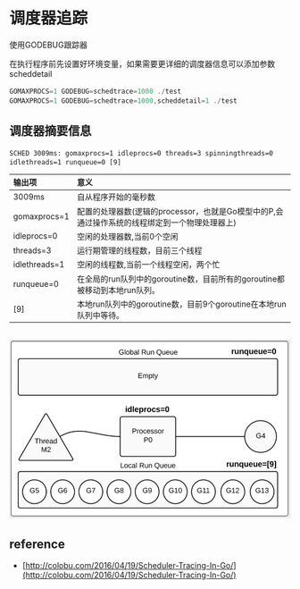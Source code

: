 # 调度器追踪

使用GODEBUG跟踪器

在执行程序前先设置好环境变量，如果需要更详细的调度器信息可以添加参数scheddetail

```go
GOMAXPROCS=1 GODEBUG=schedtrace=1000 ./test
GOMAXPROCS=1 GODEBUG=schedtrace=1000,scheddetail=1 ./test
```

## 调度器摘要信息

```text
SCHED 3009ms: gomaxprocs=1 idleprocs=0 threads=3 spinningthreads=0 idlethreads=1 runqueue=0 [9]
```

| 输出项 | 意义 |
| :--- | :--- |
| 3009ms | 自从程序开始的毫秒数 |
| gomaxprocs=1 | 配置的处理器数\(逻辑的processor，也就是Go模型中的P,会通过操作系统的线程绑定到一个物理处理器上\) |
| idleprocs=0 | 空闲的处理器数,当前0个空闲 |
| threads=3 | 运行期管理的线程数，目前三个线程 |
| idlethreads=1 | 空闲的线程数,当前一个线程空闲，两个忙 |
| runqueue=0 | 在全局的run队列中的goroutine数，目前所有的goroutine都被移动到本地run队列。 |
| \[9\] | 本地run队列中的goroutine数，目前9个goroutine在本地run队列中等待。 |

## ![](../../.gitbook/assets/godebug%20sched.png)

## reference

* [http://colobu.com/2016/04/19/Scheduler-Tracing-In-Go/](http://colobu.com/2016/04/19/Scheduler-Tracing-In-Go/)

